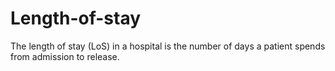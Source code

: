 # Length-of-stay
The length of stay (LoS) in a hospital is the number of days a patient spends from admission to release.
